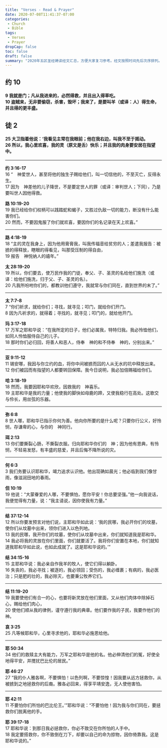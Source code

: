 ```yaml
---
title: "Verses - Read & Prayer"
date: 2020-07-08T11:41:37-07:00
categories:
 - Church
 - Bible
tags:
 - Verses
 - Prayer
dropCap: false
toc: false
draft: false
summary: "2020年五区圣经祷读经文汇总，方便大家复习参考。经文按照时间先后次序排列。最近一周的祷读经文在上面，以前的经文放在下面。"
---
```


## 约 10
#### 9	我就是门；凡从我进来的，必然得救，并且出入得草吃。<br> 10	盗贼来，无非要偷窃，杀害，毁坏；我来了，是要叫羊（或译：人）得生命，并且得的更丰盛。
## 徒 2
#### 25	大卫指着他说：‘我看见主常在我眼前；他在我右边，叫我不至于摇动。<br> 26	所以，我心里欢喜，我的灵（原文是舌）快乐；并且我的肉身要安居在指望中。
---

**约 3:16-17**<br>
16	“　神爱世人，甚至将他的独生子赐给他们，叫一切信他的，不至灭亡，反得永生。<br> 17	因为　神差他的儿子降世，不是要定世人的罪（或译：审判世人；下同），乃是要叫世人因他得救。

**路 10:19-20**<br> 
19	我已经给你们权柄可以践踏蛇和蝎子，又胜过仇敌一切的能力，断没有什么能害你们。<br> 20	然而，不要因鬼服了你们就欢喜，要因你们的名记录在天上欢喜。”
<hr>

**路 4:18-19**<br> 
18	“主的灵在我身上，因为他用膏膏我，叫我传福音给贫穷的人；差遣我报告：被掳的得释放，瞎眼的得看见，叫那受压制的得自由，<br> 19	报告　神悦纳人的禧年。”

**太 28:19-20**<br> 
19	所以，你们要去，使万民作我的门徒，奉父、子、圣灵的名给他们施洗（或译：给他们施洗，归于父、子、圣灵的名）。<br> 20	凡我所吩咐你们的，都教训他们遵守，我就常与你们同在，直到世界的末了。”
<hr>

**太 7:7-8**<br> 
7	“你们祈求，就给你们；寻找，就寻见；叩门，就给你们开门。<br> 8	因为凡祈求的，就得着；寻找的，就寻见；叩门的，就给他开门。

**玛 3:17-18**<br> 
17	万军之耶和华说：“在我所定的日子，他们必属我，特特归我。我必怜恤他们，如同人怜恤服侍自己的儿子。<br> 18	那时你们必归回，将善人和恶人，侍奉　神的和不侍奉　神的，分别出来。”
<hr>

**亚 9:11-12**<br> 
11	锡安哪，我因与你立约的血，将你中间被掳而囚的人从无水的坑中释放出来。<br> 12	你们被囚而有指望的人都要转回保障。我今日说明，我必加倍赐福给你们。

**哈 3:18-19**<br> 
18	然而，我要因耶和华欢欣，因救我的　神喜乐。<br> 19	主耶和华是我的力量；他使我的脚快如母鹿的蹄，又使我稳行在高处。这歌交与伶长，用丝弦的乐器。
<hr>

**弥 6:8**<br> 
8	世人哪，耶和华已指示你何为善。他向你所要的是什么呢？只要你行公义，好怜悯，存谦卑的心，与你的　神同行。

**珥 2:13**<br> 
13	你们要撕裂心肠，不撕裂衣服。归向耶和华你们的　神；因为他有恩典，有怜悯，不轻易发怒，有丰盛的慈爱，并且后悔不降所说的灾。
<hr>

**何 6:3**<br> 
3	我们务要认识耶和华，竭力追求认识他。他出现确如晨光；他必临到我们像甘雨，像滋润田地的春雨。

**但 10:19**<br> 
19	他说：“大蒙眷爱的人哪，不要惧怕，愿你平安！你总要坚强。”他一向我说话，我便觉得有力量，说：“我主请说，因你使我有力量。”
<hr>

**结 37:12-14**<br> 
12	所以你要发预言对他们说，主耶和华如此说：‘我的民哪，我必开你们的坟墓，使你们从坟墓中出来，领你们进入以色列地。<br> 13	我的民哪，我开你们的坟墓，使你们从坟墓中出来，你们就知道我是耶和华。<br> 14	我必将我的灵放在你们里面，你们就要活了。我将你们安置在本地，你们就知道我耶和华如此说，也如此成就了。这是耶和华说的。’”

**结 34:15-16**<br> 
15	主耶和华说：我必亲自作我羊的牧人，使它们得以躺卧。<br> 16	失丧的，我必寻找；被逐的，我必领回；受伤的，我必缠裹；有病的，我必医治；只是肥的壮的，我必除灭，也要秉公牧养它们。
<hr>

**结 11:19-20**<br> 
19	我要使他们有合一的心，也要将新灵放在他们里面，又从他们肉体中除掉石心，赐给他们肉心，<br> 20	使他们顺从我的律例，谨守遵行我的典章。他们要作我的子民，我要作他们的　神。

**哀 3:25**<br> 
25	凡等候耶和华，心里寻求他的，耶和华必施恩给他。
<hr>

**耶 50:34**<br> 
34	他们的救赎主大有能力，万军之耶和华是他的名。他必伸清他们的冤，好使全地得平安，并搅扰巴比伦的居民。”

**耶 46:27**<br> 
27	“我的仆人雅各啊，不要惧怕！以色列啊，不要惊惶！因我要从远方拯救你，从被掳到之地拯救你的后裔。雅各必回来，得享平靖安逸，无人使他害怕。
<hr>

**耶 42:11**<br> 
11 不要怕你们所怕的巴比伦王。’”耶和华说：“不要怕他！因为我与你们同在，要拯救你们脱离他的手。

**耶 39:17-18**<br> 
17 耶和华说：到那日我必拯救你，你必不致交在你所怕的人手中。 <br> 18 我定要搭救你，你不致倒在刀下，却要以自己的命为掠物，因你倚靠我。这是耶和华说的。” 
